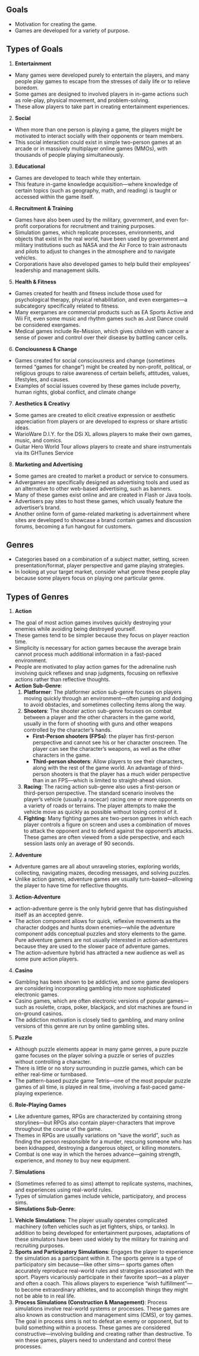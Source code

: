 ## Goals
- Motivation for creating the game.
- Games are developed for a variety of purpose.

## Types of Goals
1. **Entertainment**
 - Many games were developed purely to entertain the players, and many people play games to escape from the stresses of daily life or to relieve boredom.
 - Some games are designed to involved players in in-game actions such as role-play, physical movement, and problem-solving.
 - These allow players to take part in creating entertainment experiences.
2. **Social**
 -  When more than one person is playing a game, the players might be motivated to interact socially with their opponents or team members.
 -  This social interaction could exist in simple two-person games at an arcade or in massively multiplayer online games (MMOs), with thousands of people playing simultaneously.
3. **Educational**
 - Games are developed to teach while they entertain.
 - This feature in-game knowledge acquisition—where knowledge of certain topics (such as geography, math, and reading) is taught or accessed within the game itself.
4. **Recruitment & Training**
 - Games have also been used by the military, government, and even for-profit corporations for recruitment and training purposes.
 - Simulation games, which replicate processes, environments, and objects that exist in the real world, have been used by government and military institutions such as NASA and the Air Force to train astronauts and pilots to adjust to changes in the atmosphere and to navigate vehicles.
 - Corporations have also developed games to help build their employees’ leadership and management skills.
5. **Health & Fitness**
 - Games created for health and fitness include those used for psychological therapy, physical rehabilitation, and even exergames—a subcategory specifically related to fitness.
 - Many exergames are commercial products such as EA Sports Active and Wii Fit, even some music and rhythm games such as Just Dance could be considered exergames.
 - Medical games include Re-Mission, which gives children with cancer a sense of power and control over their disease by battling cancer cells.
6. **Conciousness & Change**
 - Games created for social consciousness and change (sometimes termed “games for change”) might be created by non-profit, political, or religious groups to raise awareness of certain beliefs, attitudes, values, lifestyles, and causes.
 - Examples of social issues covered by these games include poverty, human rights, global conflict, and climate change
7. **Aesthetics & Creativy**
 - Some games are created to elicit creative expression or aesthetic appreciation from players or are developed to express or share artistic ideas.
 - WarioWare D.I.Y. for the DSi XL allows players to make their own games, music, and comics.
 - Guitar Hero World Tour allows players to create and share instrumentals via its GHTunes Service
8. **Marketing and Advertising**
 - Some games are created to market a product or service to consumers.
 - Advergames are specifically designed as advertising tools and used as an alternative to other web-based advertising, such as banners.
 - Many of these games exist online and are created in Flash or Java tools.
 - Advertisers pay sites to host these games, which usually feature the advertiser’s brand.
 - Another online form of game-related marketing is advertainment where sites are developed to showcase a brand contain games and discussion forums, becoming a fun hangout for customers.

## Genres
- Categories based on a combination of a subject matter, setting, screen presentation/format, player perspective and game playing strategies.
- In looking at your target market, consider what genre these people play because some players focus on playing one particular genre.

## Types of Genres
1. **Action**
 - The goal of most action games involves quickly destroying your enemies while avoiding being destroyed yourself.
 - These games tend to be simpler because they focus on player reaction time.
 - Simplicity is necessary for action games because the average brain cannot process much additional information in a fast-paced environment.
 - People are motivated to play action games for the adrenaline rush involving quick reflexes and snap judgments, focusing on reflexive actions rather than reflective thoughts.
 - **Action Sub-Genre**:
   1. **Platformer**: The platformer action sub-genre focuses on players moving quickly through an environment—often jumping and dodging to avoid obstacles, and sometimes collecting items along the way.
   2. **Shooters**: The shooter action sub-genre focuses on combat between a player and the other characters in the game world, usually in the form of shooting with guns and other weapons controlled by the character’s hands.
      - **First-Person shooters (FPSs)**: the player has first-person perspective and cannot see his or her character onscreen. The player can see the character’s weapons, as well as the other characters in the game.
      - **Third-person shooters**: Allow players to see their characters, along with the rest of the game world. An advantage of third-person shooters is that the player has a much wider perspective than in an FPS—which is limited to straight-ahead vision.
   3. **Racing**: The racing action sub-genre also uses a first-person or third-person perspective. The standard scenario involves the player’s vehicle (usually a racecar) racing one or more opponents on a variety of roads or terrains. The player attempts to make the vehicle move as quickly as possible without losing control of it.
   4. **Fighting**: Many fighting games are two-person games in which each player controls a figure on screen and uses a combination of moves to attack the opponent and to defend against the opponent’s attacks. These games are often viewed from a side perspective, and each session lasts only an average of 90 seconds.
2. **Adventure**
 - Adventure games are all about unraveling stories, exploring worlds, collecting, navigating mazes, decoding messages, and solving puzzles.
 - Unlike action games, adventure games are usually turn-based—allowing the player to have time for reflective thoughts.
3. **Action-Adventure**
 - action-adventure genre is the only hybrid genre that has distinguished itself as an accepted genre.
 - The action component allows for quick, reflexive movements as the character dodges and hunts down enemies—while the adventure component adds conceptual puzzles and story elements to the game. Pure adventure gamers are not usually interested in action-adventures because they are used to the slower pace of adventure games.
 - The action-adventure hybrid has attracted a new audience as well as some pure action players.
4. **Casino**
 - Gambling has been shown to be addictive, and some game developers are considering incorporating gambling into more sophisticated electronic games.
 - Casino games, which are often electronic versions of popular games—such as roulette, craps, poker, blackjack, and slot machines are found in on-ground casinos.
 - The addiction motivation is closely tied to gambling, and many online versions of this genre are run by online gambling sites.
5. **Puzzle**
 - Although puzzle elements appear in many game genres, a pure puzzle game focuses on the player solving a puzzle or series of puzzles without controlling a character.
 - There is little or no story surrounding in puzzle games, which can be either real-time or turnbased.
 - The pattern-based puzzle game Tetris—one of the most popular puzzle games of all time, is played in real time, involving a fast-paced game-playing experience.
6. **Role-Playing Games**
 - Like adventure games, RPGs are characterized by containing strong storylines—but RPGs also contain player-characters that improve throughout the course of the game.
 - Themes in RPGs are usually variations on “save the world”, such as finding the person responsible for a murder, rescuing someone who has been kidnapped, destroying a dangerous object, or killing monsters.
 - Combat is one way in which the heroes advance—gaining strength, experience, and money to buy new equipment.
7. **Simulations**
 - (Sometimes referred to as sims) attempt to replicate systems, machines, and experiences using real-world rules.
 - Types of simulation games include vehicle, participatory, and process sims.
 - **Simulations Sub-Genre**:
  1. **Vehicle Simulations**: The player usually operates complicated machinery (often vehicles such as jet fighters, ships, or tanks). In addition to being developed for entertainment purposes, adaptations of these simulators have been used widely by the military for training and recruiting purposes.
  2. **Sports and Participatory Simulations**: Engages the player to experience the simulation as a participant within it. The sports genre is a type of participatory sim because—like other sims— sports games often accurately reproduce real-world rules and strategies associated with the sport. Players vicariously participate in their favorite sport—as a player and often a coach. This allows players to experience “wish fulfillment”—to become extraordinary athletes, and to accomplish things they might not be able to in real life.
  3. **Process Simulations (Construction & Management)**: Process simulations involve real-world systems or processes. These games are also known as construction and management sims (CMS), or toy games. The goal in process sims is not to defeat an enemy or opponent, but to build something within a process. These games are considered constructive—involving building and creating rather than destructive. To win these games, players need to understand and control these processes.
